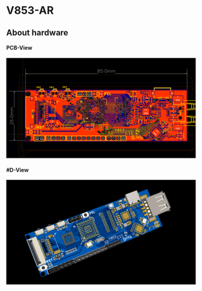# V853-AR
## About hardware
#### PCB-View
![image](https://github.com/fffdee/V853-AR/blob/master/IMG/1.png)

#### #D-View
![image](https://github.com/fffdee/V853-AR/blob/master/IMG/2.png)
